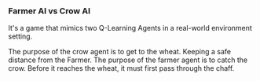 ### Farmer AI vs Crow AI
 
It's a game that mimics two Q-Learning Agents in a real-world environment setting.

The purpose of the crow agent is to get to the wheat.
Keeping a safe distance from the Farmer. The purpose of the farmer agent is to catch the crow.
Before it reaches the wheat, it must first pass through the chaff.

